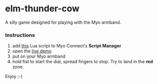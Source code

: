 elm-thunder-cow
===============

A silly game designed for playing with the Myo armband.

### Instructions ###

1. add [this](https://github.com/theburningmonk/MyoScripts/blob/master/thunder-cow.lua) Lua script to Myo Connect's **Script Manager**
2. open the [live demo](http://erlm-demos.s3.amazonaws.com/elm-thunder-cow/thunder-cow.html)
3. put on your Myo armband
4. hold fist to start the dial, spread fingers to stop. Try to land  in the **red** zone.

Enjoy ;-)